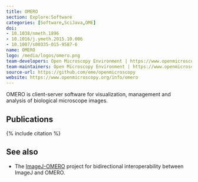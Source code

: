 ```yaml
---
title: OMERO
section: Explore:Software
categories: [Software,SciJava,OME]
doi:
- 10.1038/nmeth.1896
- 10.1016/j.ymeth.2015.10.006
- 10.1007/s00335-015-9587-6
name: OMERO
logo: /media/logos/omero.png
team-developers: Open Microscopy Environment | https://www.openmicroscopy.org/
team-maintainers: Open Microscopy Environment | https://www.openmicroscopy.org/
source-url: https://github.com/ome/openmicroscopy
website: https://www.openmicroscopy.org/info/omero
---
```


OMERO is client-server software for visualization, management and analysis of biological microscope images.

## Publications

{% include citation %}

## See also

-   The [ImageJ-OMERO](https://github.com/imagej/imagej-omero) project for bidirectional interoperability between ImageJ and OMERO.
